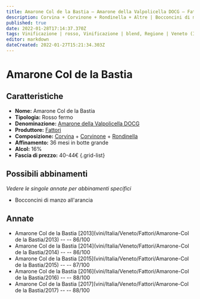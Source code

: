 ```yaml
---
title: Amarone Col de la Bastia – Amarone della Valpolicella DOCG – Fattori – Veneto (IT) – 40-44€ – 3★
description: Corvina + Corvinone + Rondinella + Altre | Bocconcini di manzo all'arancia
published: true
date: 2022-01-28T17:14:37.370Z
tags: Vinificazione | rosso, Vinificazione | blend, Regione | Veneto (IT), Vinificazione | fermo, Prezzi | 40-44€, Valutazioni | 3 stelle, Vitigni | Corvina, Vitigni | Rondinella, Vitigni | Corvinone, Alimento | manzo, Aromatizzazione | all'arancia
editor: markdown
dateCreated: 2022-01-27T15:21:34.303Z
---
```


# Amarone Col de la Bastia

## Caratteristiche
- **Nome:** <span class="nome">Amarone Col de la Bastia</span>
- **Tipologia:** Rosso fermo
- **Denominazione:** <span class="denominazione">[Amarone della Valpolicella DOCG](/denominazioni/Italia/Veneto/DOCG/Amarone-della-Valpolicella)</span>
- **Produttore:** <span class="cantina">[Fattori](/produttori/Italia/Veneto/Fattori)</span> 
- **Composizione:** [Corvina](/vitigni/Italia/corvina) + [Corvinone](/vitigni/Italia/corvinone) + [Rondinella](/vitigni/Italia/rondinella)
- **Affinamento:** 36 mesi in botte grande
- **Alcol:** 16%
- **Fascia di prezzo:** 40-44€
{.grid-list}

## Possibili abbinamenti
*Vedere le singole annate per abbinamenti specifici*

- Bocconcini di manzo all'arancia

## Annate
- Amarone Col de la Bastia [2013](vini/Italia/Veneto/Fattori/Amarone-Col de la Bastia/2013) -- <span class="star-3"></span> -- 86/100
- Amarone Col de la Bastia [2014](vini/Italia/Veneto/Fattori/Amarone-Col de la Bastia/2014) -- <span class="star-3"></span> -- 86/100
- Amarone Col de la Bastia [2015](vini/Italia/Veneto/Fattori/Amarone-Col de la Bastia/2015) -- <span class="star-3"></span> -- 87/100
- Amarone Col de la Bastia [2016](vini/Italia/Veneto/Fattori/Amarone-Col de la Bastia/2016) -- <span class="star-3"></span> -- 88/100
- Amarone Col de la Bastia [2017](vini/Italia/Veneto/Fattori/Amarone-Col de la Bastia/2017) -- <span class="star-3"></span> -- 88/100